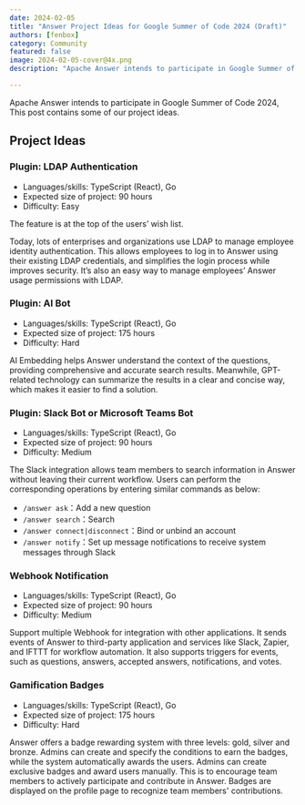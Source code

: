 ```yaml
---
date: 2024-02-05
title: "Answer Project Ideas for Google Summer of Code 2024 (Draft)"
authors: [fenbox]
category: Community
featured: false
image: 2024-02-05-cover@4x.png
description: "Apache Answer intends to participate in Google Summer of Code 2024."

---
```


Apache Answer intends to participate in Google Summer of Code 2024, This post contains some of our project ideas.

## Project Ideas

### Plugin: LDAP Authentication

- Languages/skills: TypeScript (React), Go
- Expected size of project: 90 hours
- Difficulty: Easy

The feature is at the top of the users’ wish list.

Today, lots of enterprises and organizations use LDAP to manage employee identity authentication. This allows employees to log in to Answer using their existing LDAP credentials, and simplifies the login process while improves security. It’s also an easy way to manage employees’ Answer usage permissions with LDAP.

### Plugin: AI Bot

- Languages/skills: TypeScript (React), Go
- Expected size of project: 175 hours
- Difficulty: Hard

AI Embedding helps Answer understand the context of the questions, providing comprehensive and accurate search results. Meanwhile, GPT-related technology can summarize the results in a clear and concise way, which makes it easier to find a solution.

### Plugin: Slack Bot or Microsoft Teams Bot

- Languages/skills: TypeScript (React), Go
- Expected size of project: 90 hours
- Difficulty: Medium

The Slack integration allows team members to search information in Answer without leaving their current workflow. Users can perform the corresponding operations by entering similar commands as below:

- `/answer ask`：Add a new question
- `/answer search`：Search
- `/answer connect|disconnect`：Bind or unbind an account
- `/answer notify`：Set up message notifications to receive system messages through Slack

### Webhook Notification

- Languages/skills: TypeScript (React), Go
- Expected size of project: 90 hours
- Difficulty: Medium

Support multiple Webhook for integration with other applications. It sends events of Answer to third-party application and services like Slack, Zapier, and IFTTT for workflow automation. It also supports triggers for events, such as questions, answers, accepted answers, notifications, and votes.

### Gamification Badges

- Languages/skills: TypeScript (React), Go
- Expected size of project: 175 hours
- Difficulty: Hard

Answer offers a badge rewarding system with three levels: gold, silver and bronze. Admins can create and specify the conditions to earn the badges, while the system automatically awards the users. Admins can create exclusive badges and award users manually. This is to encourage team members to actively participate and contribute in Answer. Badges are displayed on the profile page to recognize team members' contributions.
